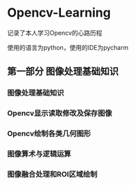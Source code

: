 # Opencv-Learning
记录了本人学习Opencv的心路历程

使用的语言为python，使用的IDE为pycharm

## 第一部分 图像处理基础知识
### 图像处理基础知识
### Opencv显示读取修改及保存图像
### Opencv绘制各类几何图形
### 图像算术与逻辑运算
### 图像融合处理和ROI区域绘制
